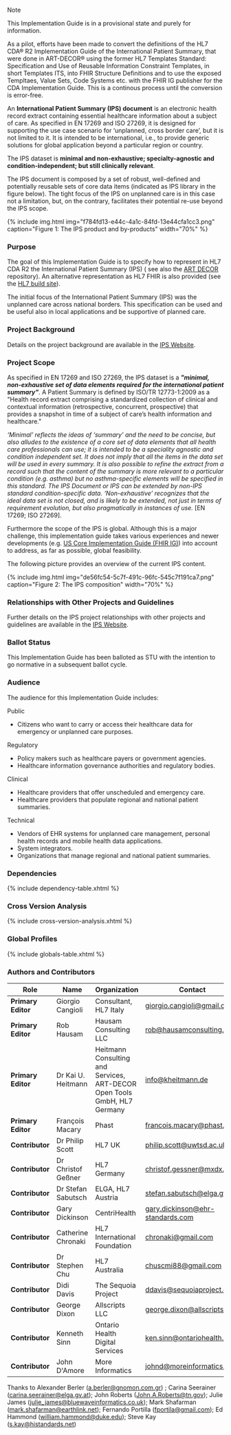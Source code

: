 > [!NOTE]
>
> This Implementation Guide is in a provisional state and purely for information.
>
> As a pilot, efforts have been made to convert the definitions of the HL7 CDA® R2 Implementation Guide of the International Patient Summary, that were done in ART-DECOR® using the former HL7 Templates Standard: Specification and Use of Reusable Information Constraint Templates, in short Templates ITS, into FHIR Structure Definitions and to use the exposed Templtaes, Value Sets, Code Systems etc. with the FHIR IG publisher for the CDA Implementation Guide. This is a continous process until the conversion is error-free.

An **International Patient Summary (IPS) document** is an electronic health record extract containing essential healthcare information about a subject of care.
As specified in EN 17269 and ISO 27269, it is designed for supporting the use case scenario for ‘unplanned, cross border care’, but it is not limited to it.
It is intended to be international, i.e., to provide generic solutions for global application beyond a particular region or country.

The IPS dataset is **minimal and non-exhaustive; specialty-agnostic and condition-independent; but still clinically relevant**.

The IPS document is composed by a set of robust, well-defined and potentially reusable sets of core data items (indicated as IPS library in the figure below). The tight focus of the IPS on unplanned care is in this case not a limitation, but, on the contrary, facilitates their potential re-use beyond the IPS scope.

{% include img.html img="f784fd13-e44c-4a1c-84fd-13e44cfa1cc3.png" caption="Figure 1: The IPS product and by-products"
    width="70%" %}

### Purpose

The goal of this Implementation Guide is to specify how to represent in HL7 CDA R2 the International Patient Summary (IPS) ( see also the [ART DECOR](https://art-decor.org/ad/#/hl7ips-/project/overview) repository).  An alternative representation as HL7 FHIR is also provided (see the [HL7 build site](https://build.fhir.org/ig/HL7/CDA-IPS/)).

The initial focus of the International Patient Summary (IPS) was the unplanned care across national borders. This specification can be used and be useful also in local applications and be supportive of planned care. 


### Project Background

Details on the project background are available in the <a href="https://international-patient-summary.net">IPS Website</a>.

### Project Scope

As specified in EN 17269 and ISO 27269, the IPS dataset is a <b><i>"minimal, non-exhaustive set of data elements required for the international patient summary"</i></b>. A Patient Summary is defined by ISO/TR 12773-1:2009 as a "Health record extract comprising a standardized collection of clinical and contextual information (retrospective, concurrent, prospective) that provides a snapshot in time of a subject of care’s health information and healthcare."

<i>‘Minimal’ reflects the ideas of ‘summary’ and the need to be concise, but also alludes to the existence of a core set of data elements that all health care professionals can use; it is intended to be a speciality agnostic and condition independent set. It does not imply that all the items in the data set will be used in every summary. It is also possible to refine the extract from a record such that the content of the summary is more relevant to a particular condition (e.g. asthma) but no asthma-specific elements will be specified in this standard.
The IPS Document or IPS can be extended by non-IPS standard condition-specific data.
‘Non-exhaustive’ recognizes that the ideal data set is not closed, and is likely to be extended, not just in terms of requirement evolution, but also pragmatically in instances of use. </i> [EN 17269; ISO 27269].

Furthermore the scope of the IPS is global. Although this is a major challenge, this implementation guide takes various experiences and newer developments (e.g. <a href="http://hl7.org/fhir/us/core/history.html">US Core Implementation Guide (FHIR IG)</a>) into account to address, as far as possible, global feasibility.

The following picture provides an overview of the current IPS content.

{% include img.html img="de56fc54-5c7f-491c-96fc-545c7f191ca7.png" caption="Figure 2: The IPS composition" width="70%" %}

### Relationships with Other Projects and Guidelines

Further details on the IPS project relationships with other projects and guidelines are available in the <a href="https://international-patient-summary.net/">IPS Website</a>.

### Ballot Status

This Implementation Guide has been balloted as STU with the intention to go normative in a subsequent ballot cycle.

### Audience

The audience for this Implementation Guide includes:

Public

- Citizens who want to carry or access their healthcare data for emergency or unplanned care purposes.

Regulatory

- Policy makers such as healthcare payers or government agencies.
- Healthcare information governance authorities and regulatory bodies.

Clinical

- Healthcare providers that offer unscheduled and emergency care.
- Healthcare providers that populate regional and national patient summaries.

Technical

- Vendors of EHR systems for unplanned care management, personal health records and mobile health data applications.
- System integrators.
- Organizations that manage regional and national patient summaries.

### Dependencies

{% include dependency-table.xhtml %}

### Cross Version Analysis

{% include cross-version-analysis.xhtml %}

### Global Profiles

{% include globals-table.xhtml %}

### Authors and Contributors

| Role  | Name | Organization | Contact |
| --- | --- | --- | --- |
| **Primary Editor** | Giorgio Cangioli | Consultant, HL7 Italy | giorgio.cangioli@gmail.com |
| **Primary Editor** | Rob Hausam | Hausam Consulting LLC | rob@hausamconsulting.com |
| **Primary Editor** | Dr Kai U. Heitmann | Heitmann Consulting and Services, ART-DECOR Open Tools GmbH, HL7 Germany | info@kheitmann.de |
| **Primary Editor** | François Macary | Phast | francois.macary@phast.fr |
| **Contributor**    | Dr Philip Scott | HL7 UK | philip.scott@uwtsd.ac.uk |
| **Contributor** | Dr Christof Geßner | HL7 Germany | christof.gessner@mxdx.de |
| **Contributor** | Dr Stefan Sabutsch | ELGA, HL7 Austria | stefan.sabutsch@elga.gv.at |
| **Contributor** | Gary Dickinson | CentriHealth | gary.dickinson@ehr-standards.com |
| **Contributor** | Catherine Chronaki | HL7 International Foundation | chronaki@gmail.com |
| **Contributor** | Dr Stephen Chu | HL7 Australia | chuscmi88@gmail.com |
| **Contributor** | Didi Davis | The Sequoia Project | ddavis@sequoiaproject.org |
| **Contributor** | George Dixon | Allscripts LLC | george.dixon@allscripts.com |
| **Contributor** | Kenneth Sinn  | Ontario Health Digital Services | ken.sinn@ontariohealth.ca |
| **Contributor** | John D'Amore | More Informatics | johnd@moreinformatics.com |

Thanks to Alexander Berler ([a.berler@gnomon.com.gr](mailto:a.berler@gnomon.com.gr)) ; Carina Seerainer (carina.seerainer@elga.gv.at); John Roberts (John.A.Roberts@tn.gov); Julie James ([julie_james@bluewaveinformatics.co.uk](mailto:julie_james@bluewaveinformatics.co.uk)); Mark Shafarman ([mark.shafarman@earthlink.net](mailto:mark.shafarman@earthlink.net)); Fernando Portilla ([fportila@gmail.com](mailto:fportila@gmail.com)); Ed Hammond ([william.hammond@duke.edu](mailto:william.hammond@duke.edu)); Steve Kay ([s.kay@histandards.net](mailto:s.kay@histandards.net))
